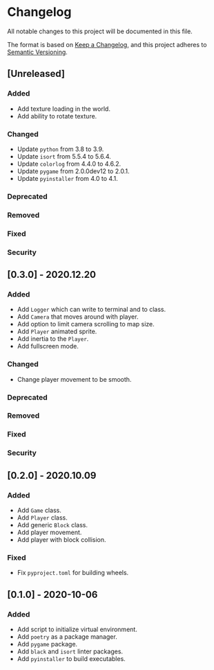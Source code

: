 # Changelog

All notable changes to this project will be documented in this file.

The format is based on [Keep a Changelog](https://keepachangelog.com/en/1.0.0/),
and this project adheres to [Semantic Versioning](https://semver.org/spec/v2.0.0.html).

## [Unreleased]

### Added

- Add texture loading in the world.
- Add ability to rotate texture.

### Changed

- Update `python` from 3.8 to 3.9.
- Update `isort` from 5.5.4 to 5.6.4.
- Update `colorlog` from 4.4.0 to 4.6.2.
- Update `pygame` from 2.0.0dev12 to 2.0.1.
- Update `pyinstaller` from 4.0 to 4.1.


### Deprecated
### Removed
### Fixed
### Security


## [0.3.0] - 2020.12.20


### Added

- Add `Logger` which can write to terminal and to class.
- Add `Camera` that moves around with player.
- Add option to limit camera scrolling to map size.
- Add `Player` animated sprite.
- Add inertia to the `Player`.
- Add fullscreen mode.

### Changed

- Change player movement to be smooth.

### Deprecated
### Removed
### Fixed
### Security


## [0.2.0] - 2020.10.09

### Added

- Add `Game` class.
- Add `Player` class.
- Add generic `Block` class.
- Add player movement.
- Add player with block collision.

### Fixed

- Fix `pyproject.toml` for building wheels.


## [0.1.0] - 2020-10-06

### Added

- Add script to initialize virtual environment.
- Add `poetry` as a package manager.
- Add `pygame` package.
- Add `black` and `isort` linter packages.
- Add `pyinstaller` to build executables.
